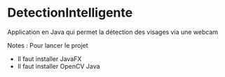 # DetectionIntelligente
Application en Java qui permet la détection des visages via une webcam

Notes :
Pour lancer le projet
- Il faut installer JavaFX
- Il faut installer OpenCV Java
